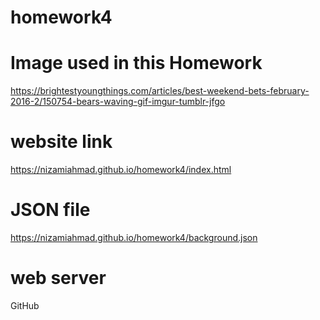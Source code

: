 # homework4
# Image used in this Homework
https://brightestyoungthings.com/articles/best-weekend-bets-february-2016-2/150754-bears-waving-gif-imgur-tumblr-jfgo

# website link

https://nizamiahmad.github.io/homework4/index.html

# JSON file
https://nizamiahmad.github.io/homework4/background.json

# web server

GitHub
